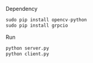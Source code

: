 Dependency
```python
sudo pip install opencv-python
sudo pip install grpcio
```
Run
```python
python server.py
python client.py
```
